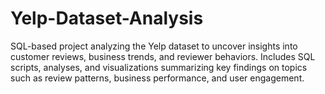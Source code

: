 # Yelp-Dataset-Analysis
SQL-based project analyzing the Yelp dataset to uncover insights into customer reviews, business trends, and reviewer behaviors. Includes SQL scripts, analyses, and visualizations summarizing key findings on topics such as review patterns, business performance, and user engagement.
